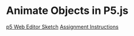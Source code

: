 # Animate Objects in P5.js

[p5 Web Editor Sketch](https://editor.p5js.org/KennedyCho/sketches/H14LdTDv)
[Assignment Instructions](https://docs.google.com/document/d/1t0PISpJKnhXxVEf0vuRhtRYmCJf4_28y1oaXAHLgSOE/edit?usp=sharing)

